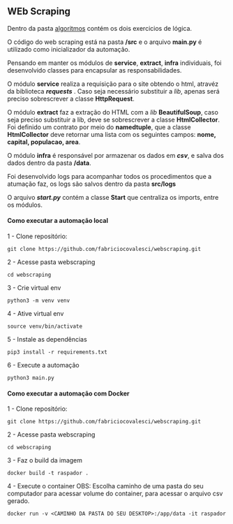## WEb Scraping


Dentro da pasta [algoritmos](https://github.com/fabriciocovalesci/webscraping/tree/main/algoritmos "algoritmos") contém os dois exercicios de lógica.

O código do web scraping está na pasta **/src** e o arquivo **main.py** é utilizado como inicializador da automação.

Pensando em manter os módulos de **service**, **extract**, **infra** individuais, foi desenvolvido classes para encapsular as responsabilidades.

O módulo  **service** realiza a requisição para o site obtendo o html, atravéz da biblioteca ***requests*** . Caso seja necessário substituir a *lib*,  apenas será preciso sobrescrever a classe **HttpRequest**.

O módulo **extract** faz a extração do HTML com a *lib* **BeautifulSoup**, caso seja preciso substituir a lib, deve se  sobrescrever a classe **HtmlCollector**. 
Foi definido um contrato por meio do **namedtuple**, que a classe **HtmlCollector** deve retornar uma lista com os seguintes campos: **nome, capital, populacao, area**.

O módulo **infra**  é responsável por armazenar os dados em ***csv***, e salva dos dados dentro da pasta **/data**.

Foi desenvolvido logs para acompanhar todos os procedimentos que a atumação faz, os logs são salvos dentro da pasta **src/logs**

O arquivo ***start.py*** contém a classe **Start** que centraliza os imports, entre os módulos.

#### Como executar a automação local

1 - Clone repositório:

    git clone https://github.com/fabriciocovalesci/webscraping.git

2 - Acesse pasta webscraping

    cd webscraping

3 - Crie virtual env

    python3 -m venv venv

4 - Ative virtual env

    source venv/bin/activate

5 - Instale as dependências

    pip3 install -r requirements.txt
    
6 - Execute a automação

    python3 main.py

#### Como executar a automação com Docker

1 - Clone repositório:

    git clone https://github.com/fabriciocovalesci/webscraping.git

2 - Acesse pasta webscraping

    cd webscraping
 
3 - Faz o build da imagem

    docker build -t raspador .

4 - Execute o container 
OBS: Escolha caminho de uma pasta do seu computador para acessar volume do container, para acessar o arquivo csv gerado.

    docker run -v <CAMINHO DA PASTA DO SEU DESKTOP>:/app/data -it raspador